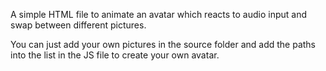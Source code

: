 A simple HTML file to animate an avatar which reacts to audio input and swap between different pictures.

You can just add your own pictures in the source folder and add the paths into the list in the JS file to create your own avatar.

